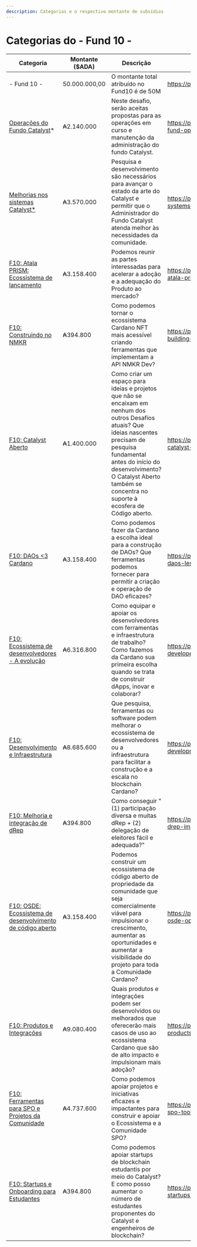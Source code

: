 ```yaml
---
description: Categorias e o respectivo montante de subsídios
---
```


# Categorias do - Fund 10 -

<table data-view="cards"><thead><tr><th>Categoria</th><th>Montante ($ADA)</th><th>Descrição</th><th>Link</th><th data-hidden data-card-cover data-type="files"></th></tr></thead><tbody><tr><td>- Fund 10 -</td><td>50.000.000,00</td><td>O montante total atribuído no Fund10 é de 50M </td><td><a href="https://projectcatalyst.io/funds/10">https://projectcatalyst.io/funds/10</a></td><td><a href="../../../.gitbook/assets/Frame 12.png">Frame 12.png</a></td></tr><tr><td><a href="operacoes-do-fundo-catalyst.md">Operações do Fundo Catalyst</a>*</td><td>₳2.140.000</td><td>Neste desafio, serão aceitas propostas para as operações em curso e manutenção da administração do fundo Catalyst.</td><td><a href="https://projectcatalyst.io/funds/10/catalyst-fund-operations">https://projectcatalyst.io/funds/10/catalyst-fund-operations</a></td><td><a href="../../../.gitbook/assets/Frame 13.png">Frame 13.png</a></td></tr><tr><td><a href="melhorias-nos-sistemas-catalyst.md">Melhorias nos sistemas Catalyst*</a></td><td>₳3.570.000</td><td>Pesquisa e desenvolvimento são necessários para avançar o estado da arte do Catalyst e permitir que o Administrador do Fundo Catalyst atenda melhor às necessidades da comunidade.</td><td><a href="https://projectcatalyst.io/funds/10/catalyst-systems-improvements">https://projectcatalyst.io/funds/10/catalyst-systems-improvements</a></td><td><a href="../../../.gitbook/assets/Frame 14.png">Frame 14.png</a></td></tr><tr><td><a href="f10-atala-prism-ecossistema-de-lancamento.md">F10: Atala PRISM: Ecossistema de lançamento</a></td><td>₳3.158.400</td><td>Podemos reunir as partes interessadas para acelerar a adoção e a adequação do Produto ao mercado?</td><td><a href="https://projectcatalyst.io/funds/10/f10-atala-prism-launch-ecosystem">https://projectcatalyst.io/funds/10/f10-atala-prism-launch-ecosystem</a></td><td><a href="../../../.gitbook/assets/Frame 15.png">Frame 15.png</a></td></tr><tr><td><a href="f10-construindo-no-nmkr.md">F10: Construindo no NMKR</a></td><td>₳394.800</td><td>Como podemos tornar o ecossistema Cardano NFT mais acessível criando ferramentas que implementam a API NMKR Dev?</td><td><a href="https://projectcatalyst.io/funds/10/f10-building-on-nmkr">https://projectcatalyst.io/funds/10/f10-building-on-nmkr</a></td><td><a href="../../../.gitbook/assets/Frame 16.png">Frame 16.png</a></td></tr><tr><td><a href="f10-catalyst-aberto.md">F10: Catalyst Aberto</a></td><td>₳1.400.000</td><td>Como criar um espaço para ideias e projetos que não se encaixam em nenhum dos outros Desafios atuais? Que ideias nascentes precisam de pesquisa fundamental antes do início do desenvolvimento? O Catalyst Aberto também se concentra no suporte à ecosfera de Código aberto.</td><td><a href="https://projectcatalyst.io/funds/10/f10-catalyst-open">https://projectcatalyst.io/funds/10/f10-catalyst-open</a></td><td><a href="../../../.gitbook/assets/Frame 17.png">Frame 17.png</a></td></tr><tr><td><a href="f10-daos-less-than-3-cardano.md">F10: DAOs &#x3C;3 Cardano</a></td><td>₳3.158.400</td><td>Como podemos fazer da Cardano a escolha ideal para a construção de DAOs? Que ferramentas podemos fornecer para permitir a criação e operação de DAO eficazes?</td><td><a href="https://projectcatalyst.io/funds/10/f10-daos-less3-cardano">https://projectcatalyst.io/funds/10/f10-daos-less3-cardano</a></td><td><a href="../../../.gitbook/assets/Frame 18.png">Frame 18.png</a></td></tr><tr><td><a href="f10-ecossistema-de-desenvolvedores-a-evolucao.md">F10: Ecossistema de desenvolvedores - A evolução</a></td><td>₳6.316.800</td><td>Como equipar e apoiar os desenvolvedores com ferramentas e infraestrutura de trabalho? Como fazemos da Cardano sua primeira escolha quando se trata de construir dApps, inovar e colaborar?</td><td><a href="https://projectcatalyst.io/funds/10/f10-developer-ecosystem-the-evolution">https://projectcatalyst.io/funds/10/f10-developer-ecosystem-the-evolution</a></td><td><a href="../../../.gitbook/assets/Frame 19.png">Frame 19.png</a></td></tr><tr><td><a href="f10-desenvolvimento-e-infraestrutura.md">F10: Desenvolvimento e Infraestrutura</a></td><td>₳8.685.600</td><td>Que pesquisa, ferramentas ou software podem melhorar o ecossistema de desenvolvedores ou a infraestrutura para facilitar a construção e a escala no blockchain Cardano?</td><td><a href="https://projectcatalyst.io/funds/10/f10-development-and-infrastructure">https://projectcatalyst.io/funds/10/f10-development-and-infrastructure</a></td><td><a href="../../../.gitbook/assets/Frame 20.png">Frame 20.png</a></td></tr><tr><td><a href="f10-melhoria-e-integracao-de-drep.md">F10: Melhoria e integração de dRep</a></td><td>₳394.800</td><td>Como conseguir "(1) participação diversa e muitas dRep + (2) delegação de eleitores fácil e adequada?"</td><td><a href="https://projectcatalyst.io/funds/10/f10-drep-improvement-and-onboarding">https://projectcatalyst.io/funds/10/f10-drep-improvement-and-onboarding</a></td><td><a href="../../../.gitbook/assets/Frame 21.png">Frame 21.png</a></td></tr><tr><td><a href="f10-osde-ecossistema-de-desenvolvimento-de-codigo-aberto.md">F10: OSDE: Ecossistema de desenvolvimento de código aberto</a></td><td>₳3.158.400</td><td>Podemos construir um ecossistema de código aberto de propriedade da comunidade que seja comercialmente viável para impulsionar o crescimento, aumentar as oportunidades e aumentar a visibilidade do projeto para toda a Comunidade Cardano?</td><td><a href="https://projectcatalyst.io/funds/10/f10-osde-open-source-dev-ecosystem">https://projectcatalyst.io/funds/10/f10-osde-open-source-dev-ecosystem</a></td><td><a href="../../../.gitbook/assets/Frame 22.png">Frame 22.png</a></td></tr><tr><td><a href="f10-produtos-e-integracoes.md">F10: Produtos e Integrações</a></td><td>₳9.080.400</td><td>Quais produtos e integrações podem ser desenvolvidos ou melhorados que oferecerão mais casos de uso ao ecossistema Cardano que são de alto impacto e impulsionam mais adoção?</td><td><a href="https://projectcatalyst.io/funds/10/f10-products-and-integrations">https://projectcatalyst.io/funds/10/f10-products-and-integrations</a></td><td><a href="../../../.gitbook/assets/Frame 23.png">Frame 23.png</a></td></tr><tr><td><a href="f10-ferramentas-para-spo-e-projetos-da-comunidade.md">F10: Ferramentas para SPO e Projetos da Comunidade</a></td><td>₳4.737.600</td><td>Como podemos apoiar projetos e iniciativas eficazes e impactantes para construir e apoiar o Ecossistema e a Comunidade SPO?</td><td><a href="https://projectcatalyst.io/funds/10/f10-spo-tools-and-community-projects">https://projectcatalyst.io/funds/10/f10-spo-tools-and-community-projects</a></td><td><a href="../../../.gitbook/assets/Frame 24.png">Frame 24.png</a></td></tr><tr><td><a href="f10-startups-e-onboarding-para-estudantes.md">F10: Startups e Onboarding para Estudantes</a></td><td>₳394.800</td><td>Como podemos apoiar startups de blockchain estudantis por meio do Catalyst? E como posso aumentar o número de estudantes proponentes do Catalyst e engenheiros de blockchain?</td><td><a href="https://projectcatalyst.io/funds/10/f10-startups-and-onboarding-for-students">https://projectcatalyst.io/funds/10/f10-startups-and-onboarding-for-students</a></td><td><a href="../../../.gitbook/assets/Frame 25.png">Frame 25.png</a></td></tr></tbody></table>
